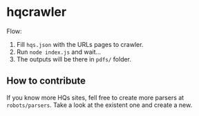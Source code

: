 
# hqcrawler

Flow:

1. Fill `hqs.json` with the URLs pages to crawler.
2. Run `node index.js` and wait...
3. The outputs will be there in `pdfs/` folder.

## How to contribute

If you know more HQs sites, fell free to create more parsers at `robots/parsers`. 
Take a look at the existent one and create a new.